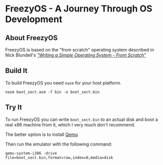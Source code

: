 # FreezyOS - A Journey Through OS Development

## About FreezyOS
FreezyOS is based on the "from scratch" operating system described in Nick Blundell's [_"Writing a Simple Operating System - From Scratch"_](https://www.cs.bham.ac.uk/~exr/lectures/opsys/10_11/lectures/os-dev.pdf)

## Build It
To build FreezyOS you need `nasm` for your host platform.

`nasm boot_sect.asm -f bin -o boot_sect.bin`

## Try It
To run FreezyOS you can write `boot_sect.bin` to an actual disk and boot a real x86 machine from it, which I very much don't recommend.

The better option is to install [Qemu](https://www.qemu.org/download/)

Then run the emulator with the following command:

`qemu-system-i386 -drive file=boot_sect.bin,format=raw,index=0,media=disk`
